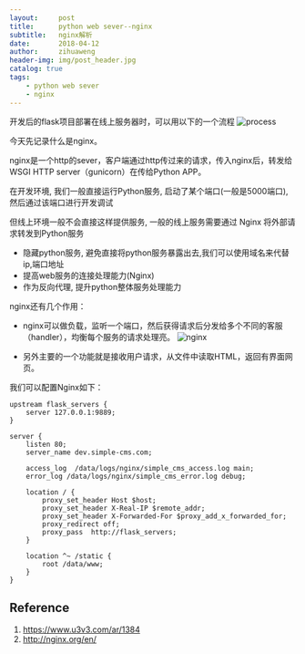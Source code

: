 ```yaml
---
layout:     post
title:      python web sever--nginx
subtitle:   nginx解析
date:       2018-04-12
author:     zihuaweng
header-img: img/post_header.jpg
catalog: true
tags:
    - python web sever
    - nginx
---
```



开发后的flask项目部署在线上服务器时，可以用以下的一个流程
![process](http://zihuaweng.github.io/post_images/python_web/process.png)

今天先记录什么是nginx。

nginx是一个http的sever，客户端通过http传过来的请求，传入nginx后，转发给WSGI HTTP server（gunicorn）在传给Python APP。

在开发环境, 我们一般直接运行Python服务, 启动了某个端口(一般是5000端口), 然后通过该端口进行开发调试

但线上环境一般不会直接这样提供服务, 一般的线上服务需要通过 Nginx 将外部请求转发到Python服务

- 隐藏python服务, 避免直接将python服务暴露出去,我们可以使用域名来代替ip,端口地址
- 提高web服务的连接处理能力(Nginx)
- 作为反向代理, 提升python整体服务处理能力

nginx还有几个作用：

- nginx可以做负载，监听一个端口，然后获得请求后分发给多个不同的客服（handler），均衡每个服务的请求处理亮。
![nginx](http://zihuaweng.github.io/post_images/python_web/nginx.png)

- 另外主要的一个功能就是接收用户请求，从文件中读取HTML，返回有界面网页。

我们可以配置Nginx如下：
~~~
upstream flask_servers {
    server 127.0.0.1:9889;
}

server {
    listen 80;
    server_name dev.simple-cms.com;

    access_log  /data/logs/nginx/simple_cms_access.log main;
    error_log /data/logs/nginx/simple_cms_error.log debug;

    location / {
        proxy_set_header Host $host;
        proxy_set_header X-Real-IP $remote_addr;
        proxy_set_header X-Forwarded-For $proxy_add_x_forwarded_for;
        proxy_redirect off;
        proxy_pass  http://flask_servers;
    }

    location ^~ /static {
        root /data/www;
    }
}
~~~

## Reference
1. https://www.u3v3.com/ar/1384
2. http://nginx.org/en/

